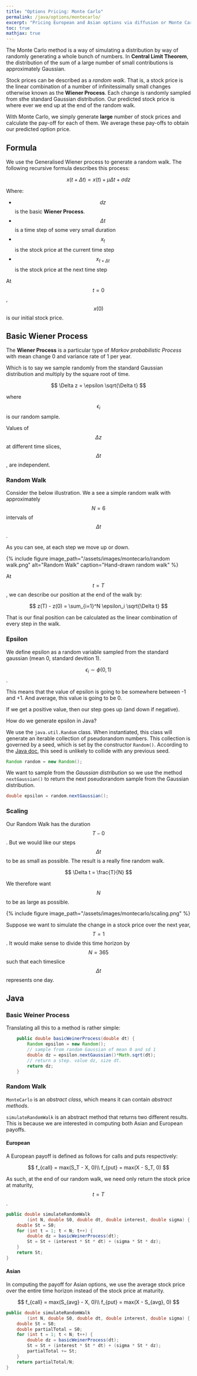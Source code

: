 ```yaml
---
title: "Options Pricing: Monte Carlo"
permalink: /java/options/montecarlo/
excerpt: "Pricing European and Asian options via diffusion or Monte Carlo method"
toc: true
mathjax: true
---
```


The Monte Carlo method is a way of simulating a distribution by way of randomly generating a whole bunch of numbers. 
In __Central Limit Theorem__, the distribution of the sum of a large number of small contributions is approximately Gaussian.

Stock prices can be described as a _random walk_. That is, a stock price is the linear combination of a number of infinitessimally small changes otherwise known as the __Wiener Process__. Each change is randomly sampled from sthe standard Gaussian distribution. Our predicted stock price is where ever we end up at the end of the random walk.

With Monte Carlo, we simply generate __large__ number of stock prices and calculate the pay-off for each of them. We average these pay-offs to obtain our predicted option price.


## Formula

We use the Generalised Wiener process to generate a random walk. The following recursive formula describes this process:

$$
x(t + \Delta t) = x(t) + \mu\Delta t + \sigma dz
$$

Where:
* $$dz$$ is the basic __Wiener Process__.
* $$\Delta t$$ is a time step of some very small duration
* $$x_t$$ is the stock price at the current time step
* $$x_{t + \Delta t}$$ is the stock price at the next time step

At $$t=0$$, $$x(0)$$ is our initial stock price.


## Basic Wiener Process

The __Wiener Process__ is a particular type of _Markov probabilistic Process_ with mean change 0 and variance rate of 1 per year.

Which is to say we sample randomly from the standard Gaussian distribution and multiply by the square root of time.  

$$
\Delta z = \epsilon \sqrt{\Delta t}
$$

where $$\epsilon_i$$ is our random sample. 

Values of $$\Delta z$$ at different time slices, $$\Delta t$$, are independent.

### Random Walk

Consider the below illustration. We a see a simple random walk with approximately $$N=6$$ intervals of $$\Delta t$$.

As you can see, at each step we move up or down. 

{% include figure image_path="/assets/images/montecarlo/random walk.png" alt="Random Walk" caption="Hand-drawn random walk" %}

At $$t=T$$, we can describe our position at the end of the walk by:

$$
z(T) - z(0) = \sum_{i=1}^N \epsilon_i \sqrt{\Delta t}
$$

That is our final position can be calculated as the linear combination of every step in the walk.

### Epsilon

We define epsilon as a random variable sampled from the standard gaussian (mean 0, standard devition 1).

$$\epsilon_i \sim \phi(0,1)$$.

This means that the value of epsilon is going to be somewhere between -1 and +1. And average, this value is going to be 0.

If we get a positive value, then our step goes up (and down if negative).

How do we generate epsilon in Java?

We use the `java.util.Random` class. When instantiated, this class will generate an iterable collection of pseudorandom numbers. This collection is governed by a seed, which is set by the constructor `Random()`.
According to the [Java doc](https://docs.oracle.com/javase/7/docs/api/java/util/Random.html), this seed is unlikely to collide with any previous seed.

```java
Random random = new Random();
```
We want to sample from the _Gaussian distribution_ so we use the method `nextGaussian()` to return the next pseudorandom sample from the Gaussian distribution.

```java
double epsilon = random.nextGaussian();
```

### Scaling

Our Random Walk has the duration $$T - 0$$. 
But we would like our steps $$\Delta t$$ to be as small as possible. 
The result is a really fine random walk.

$$
\Delta t = \frac{T}{N}
$$

We therefore want $$N$$ to be as large as possible.

{% include figure image_path="/assets/images/montecarlo/scaling.png" %}

Suppose we want to simulate the change in a stock price over the next year, $$T=1$$.
It would make sense to divide this time horizon by $$N=365$$ such that each timeslice $$\Delta t$$ represents one day.

## Java

### Basic Weiner Process

Translating all this to a method is rather simple:

```java
    public double basicWeinerProcess(double dt) {        
        Random epsilon = new Random();
        // sample from random Gaussian of mean 0 and sd 1        
        double dz = epsilon.nextGaussian()*Math.sqrt(dt);
        // return a step. value dz, size dt.
        return dz;
    }
```

### Random Walk

`MonteCarlo` is an _abstract class_, which means it can contain _abstract methods_.

`simulateRandomWalk` is an abstract method that returns two different results.
This is because we are interested in computing both Asian and European payoffs.

#### European

A European payoff is defined as follows for calls and puts respectively:

$$
f_{call} = max(S_T - X, 0)\\
f_{put} = max(X - S_T, 0)
$$

As such, at the end of our random walk, we need only return the stock price at maturity, $$t=T$$.

```java
public double simulateRandomWalk
		(int N, double S0, double dt, double interest, double sigma) {
	double St = S0;
    for (int t = 1; t < N; t++) {
		double dz = basicWeinerProcess(dt);
        St = St + (interest * St * dt) + (sigma * St * dz);
    }
    return St;
}
```

#### Asian

In computing the payoff for Asian options, we use the average stock price over the entire time horizon instead of the stock price at maturity.

$$
f_{call} = max(S_{avg} - X, 0)\\
f_{put} = max(X - S_{avg}, 0)
$$

```java
public double simulateRandomWalk
		(int N, double S0, double dt, double interest, double sigma) {
	double St = S0;
    double partialTotal = S0;
    for (int t = 1; t < N; t++) {
    	double dz = basicWeinerProcess(dt);
        St = St + (interest * St * dt) + (sigma * St * dz);
        partialTotal += St;
    }
    return partialTotal/N;
}
```